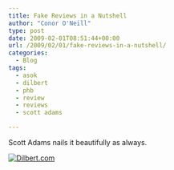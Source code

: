 ```yaml
---
title: Fake Reviews in a Nutshell
author: "Conor O'Neill"
type: post
date: 2009-02-01T08:51:44+00:00
url: /2009/02/01/fake-reviews-in-a-nutshell/
categories:
  - Blog
tags:
  - asok
  - dilbert
  - phb
  - review
  - reviews
  - scott adams

---
```

Scott Adams nails it beautifully as always.

[<img src="http://www.loudervoice.com/wp-content/uploads/2009/02/01/fake-reviews-in-a-nutshell/39711.strip.sunday.gif" border="0" alt="Dilbert.com" />][1]

 [1]: http://dilbert.com/strips/comic/2009-02-01/ "Dilbert.com"